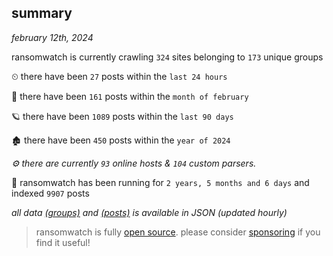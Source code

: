 
## summary
_february 12th, 2024_

ransomwatch is currently crawling `324` sites belonging to `173` unique groups

⏲ there have been `27` posts within the `last 24 hours`

🦈 there have been `161` posts within the `month of february`

🪐 there have been `1089` posts within the `last 90 days`

🏚 there have been `450` posts within the `year of 2024`

_⚙️ there are currently `93` online hosts & `104` custom parsers._

🦕 ransomwatch has been running for `2 years, 5 months and 6 days` and indexed `9907` posts

_all data  [(groups)](http://ransomwhat.telemetry.ltd/groups) and [(posts)](http://ransomwhat.telemetry.ltd/posts) is available in JSON (updated hourly)_

> ransomwatch is fully [open source](https://github.com/joshhighet/ransomwatch#ransomwatch--). please consider [sponsoring](https://github.com/sponsors/joshhighet) if you find it useful!
